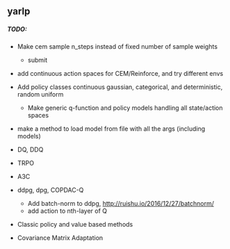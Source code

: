 
## yarlp

##### TODO:

- Make cem sample n_steps instead of fixed number of sample weights
    - submit

- add continuous action spaces for CEM/Reinforce, and try different envs
- Add policy classes continuous gaussian, categorical, and deterministic, random uniform
    - Make generic q-function and policy models handling all state/action spaces
- make a method to load model from file with all the args (including models)

- DQ, DDQ
- TRPO
- A3C
- ddpg, dpg, COPDAC-Q
    - Add batch-norm to ddpg, http://ruishu.io/2016/12/27/batchnorm/
    - add action to nth-layer of Q
- Classic policy and value based methods
- Covariance Matrix Adaptation
